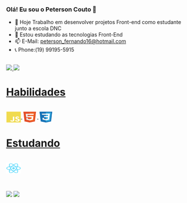 ### Olá! Eu sou o Peterson Couto 👋

- 🔭 Hoje Trabalho em desenvolver projetos Front-end como estudante junto a escola DNC
- 🌱 Estou estudando as tecnologias Front-End
- 📫 E-Mail: peterson_fernando16@hotmail.com
- 📞 Phone:(19) 99195-5915
<br>
  <div>
    <a href="https://github.com/petersonfernandocouto">
    <img height="180em" src="https://github-readme-stats.vercel.app/api?username=petersonfernandocouto&show_icons=true&theme=transparent&include_all_commits=true&count_private=true"/>
    <img height="180em" src="https://github-readme-stats.vercel.app/api/top-langs/?username=petersonfernandocouto&layout=compact&langs_count=16&theme=transparent"/>
  </div>

  <div style="display: inline_block"> <h1>Habilidades</h1><br>
    <img align="center" alt="Rafa-Js" height="30" width="40" src="https://raw.githubusercontent.com/devicons/devicon/master/icons/javascript/javascript-plain.svg">
    <img align="center" alt="Rafa-HTML" height="30" width="40" src="https://raw.githubusercontent.com/devicons/devicon/master/icons/html5/html5-original.svg">
    <img align="center" alt="Rafa-CSS" height="30" width="40" src="https://raw.githubusercontent.com/devicons/devicon/master/icons/css3/css3-original.svg">
  </div>

  ##

   <div style="display: inline_block"> <h1>Estudando</h1><br>
    <img align="center" alt="Rafa-React" height="30" width="40" src="https://raw.githubusercontent.com/devicons/devicon/master/icons/react/react-original.svg">
  </div>

  ##
  
<br>
  <div>
    <a href="https://instagram.com/petersonfernando17" target="_blank"><img src="https://img.shields.io/badge/-Instagram-%23E4405F?style=for-the-badge&logo=instagram&logoColor=white" 
    target="_blank"></a>
    <a href="https://www.linkedin.com/in/peterson-fernando-6b3709133" target="_blank"><img src="https://img.shields.io/badge/-LinkedIn-%230077B5?style=for-the-badge&logo=linkedin&logoColor=white" target="_blank"></a> 
  </div>
 
